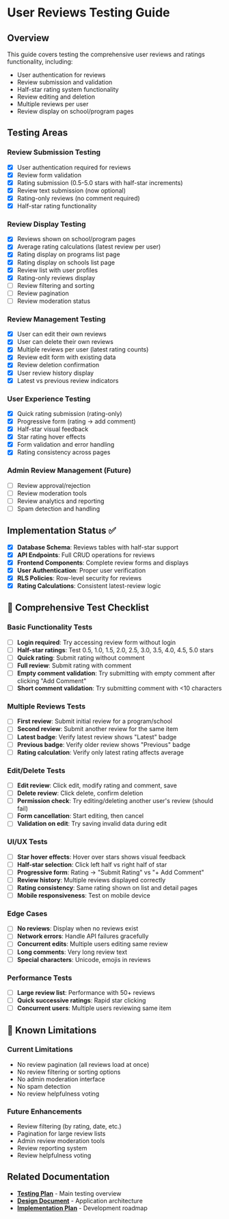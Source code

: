 # User Reviews Testing Guide

## Overview

This guide covers testing the comprehensive user reviews and ratings functionality, including:
- User authentication for reviews
- Review submission and validation  
- Half-star rating system functionality
- Review editing and deletion
- Multiple reviews per user
- Review display on school/program pages

## Testing Areas

### Review Submission Testing
- [x] User authentication required for reviews
- [x] Review form validation
- [x] Rating submission (0.5-5.0 stars with half-star increments)
- [x] Review text submission (now optional)
- [x] Rating-only reviews (no comment required)
- [x] Half-star rating functionality

### Review Display Testing
- [x] Reviews shown on school/program pages
- [x] Average rating calculations (latest review per user)
- [x] Rating display on programs list page
- [x] Rating display on schools list page
- [x] Review list with user profiles
- [x] Rating-only reviews display
- [ ] Review filtering and sorting
- [ ] Review pagination
- [ ] Review moderation status

### Review Management Testing
- [x] User can edit their own reviews
- [x] User can delete their own reviews
- [x] Multiple reviews per user (latest rating counts)
- [x] Review edit form with existing data
- [x] Review deletion confirmation
- [x] User review history display
- [x] Latest vs previous review indicators

### User Experience Testing
- [x] Quick rating submission (rating-only)
- [x] Progressive form (rating → add comment)
- [x] Half-star visual feedback
- [x] Star rating hover effects
- [x] Form validation and error handling
- [x] Rating consistency across pages

### Admin Review Management (Future)
- [ ] Review approval/rejection
- [ ] Review moderation tools
- [ ] Review analytics and reporting
- [ ] Spam detection and handling

## Implementation Status ✅

- [x] **Database Schema**: Reviews tables with half-star support
- [x] **API Endpoints**: Full CRUD operations for reviews
- [x] **Frontend Components**: Complete review forms and displays
- [x] **User Authentication**: Proper user verification
- [x] **RLS Policies**: Row-level security for reviews
- [x] **Rating Calculations**: Consistent latest-review logic

## 🧪 Comprehensive Test Checklist

### Basic Functionality Tests
- [ ] **Login required**: Try accessing review form without login
- [ ] **Half-star ratings**: Test 0.5, 1.0, 1.5, 2.0, 2.5, 3.0, 3.5, 4.0, 4.5, 5.0 stars
- [ ] **Quick rating**: Submit rating without comment
- [ ] **Full review**: Submit rating with comment
- [ ] **Empty comment validation**: Try submitting with empty comment after clicking "Add Comment"
- [ ] **Short comment validation**: Try submitting comment with <10 characters

### Multiple Reviews Tests
- [ ] **First review**: Submit initial review for a program/school
- [ ] **Second review**: Submit another review for the same item
- [ ] **Latest badge**: Verify latest review shows "Latest" badge
- [ ] **Previous badge**: Verify older review shows "Previous" badge
- [ ] **Rating calculation**: Verify only latest rating affects average

### Edit/Delete Tests
- [ ] **Edit review**: Click edit, modify rating and comment, save
- [ ] **Delete review**: Click delete, confirm deletion
- [ ] **Permission check**: Try editing/deleting another user's review (should fail)
- [ ] **Form cancellation**: Start editing, then cancel
- [ ] **Validation on edit**: Try saving invalid data during edit

### UI/UX Tests
- [ ] **Star hover effects**: Hover over stars shows visual feedback
- [ ] **Half-star selection**: Click left half vs right half of star
- [ ] **Progressive form**: Rating → "Submit Rating" vs "+ Add Comment"
- [ ] **Review history**: Multiple reviews displayed correctly
- [ ] **Rating consistency**: Same rating shown on list and detail pages
- [ ] **Mobile responsiveness**: Test on mobile device

### Edge Cases
- [ ] **No reviews**: Display when no reviews exist
- [ ] **Network errors**: Handle API failures gracefully
- [ ] **Concurrent edits**: Multiple users editing same review
- [ ] **Long comments**: Very long review text
- [ ] **Special characters**: Unicode, emojis in reviews

### Performance Tests
- [ ] **Large review list**: Performance with 50+ reviews
- [ ] **Quick successive ratings**: Rapid star clicking
- [ ] **Concurrent users**: Multiple users reviewing same item

## 🐛 Known Limitations

### Current Limitations
- No review pagination (all reviews load at once)
- No review filtering or sorting options
- No admin moderation interface
- No spam detection
- No review helpfulness voting

### Future Enhancements
- Review filtering (by rating, date, etc.)
- Pagination for large review lists
- Admin review moderation tools
- Review reporting system
- Review helpfulness voting

## Related Documentation

- **[Testing Plan](./testing-plan.md)** - Main testing overview
- **[Design Document](../design-doc.md)** - Application architecture
- **[Implementation Plan](../implementation-plan.mdc)** - Development roadmap
